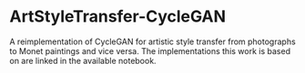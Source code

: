 # ArtStyleTransfer-CycleGAN

A reimplementation of CycleGAN for artistic style transfer from photographs to Monet paintings and vice versa. The implementations this work is based on are linked in the available notebook.
